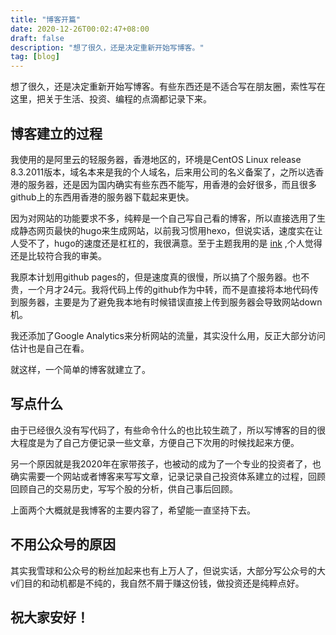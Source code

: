 ```yaml
---
title: "博客开篇"
date: 2020-12-26T00:02:47+08:00
draft: false
description: "想了很久，还是决定重新开始写博客。"
tag: [blog]
---
```

想了很久，还是决定重新开始写博客。有些东西还是不适合写在朋友圈，索性写在这里，把关于生活、投资、编程的点滴都记录下来。

## 博客建立的过程

我使用的是阿里云的轻服务器，香港地区的，环境是CentOS Linux release 8.3.2011版本，域名本来是我的个人域名，后来用公司的名义备案了，之所以选香港的服务器，还是因为国内确实有些东西不能写，用香港的会好很多，而且很多github上的东西用香港的服务器下载起来更快。

因为对网站的功能要求不多，纯粹是一个自己写自己看的博客，所以直接选用了生成静态网页最快的hugo来生成网站，以前我习惯用hexo，但说实话，速度实在让人受不了，hugo的速度还是杠杠的，我很满意。至于主题我用的是 [ink](https://github.com/knadh/hugo-ink) ,个人觉得还是比较符合我的审美。

我原本计划用github pages的，但是速度真的很慢，所以搞了个服务器。也不贵，一个月才24元。我将代码上传的github作为中转，而不是直接将本地代码传到服务器，主要是为了避免我本地有时候错误直接上传到服务器会导致网站down机。

我还添加了Google Analytics来分析网站的流量，其实没什么用，反正大部分访问估计也是自己在看。

就这样，一个简单的博客就建立了。

## 写点什么

由于已经很久没有写代码了，有些命令什么的也比较生疏了，所以写博客的目的很大程度是为了自己方便记录一些文章，方便自己下次用的时候找起来方便。

另一个原因就是我2020年在家带孩子，也被动的成为了一个专业的投资者了，也确实需要一个网站或者博客来写写文章，记录记录自己投资体系建立的过程，回顾回顾自己的交易历史，写写个股的分析，供自己事后回顾。

上面两个大概就是我博客的主要内容了，希望能一直坚持下去。

## 不用公众号的原因

其实我雪球和公众号的粉丝加起来也有上万人了，但说实话，大部分写公众号的大v们目的和动机都是不纯的，我自然不屑于赚这份钱，做投资还是纯粹点好。

## 祝大家安好！


